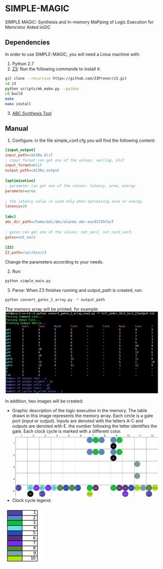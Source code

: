# SIMPLE-MAGIC
SIMPLE MAGIC: Synthesis and In-memory MaPping of Logic Execution for Memristor Aided loGIC

## Dependencies
In order to use SIMPLE-MAGIC, you will need a Linux machine with:
1. Python 2.7
2. [Z3](https://github.com/Z3Prover/z3): Run the following commands to install it:
```sh
git clone --recursive https://github.com/Z3Prover/z3.git
cd z3
python scripts/mk_make.py --python
cd build
make
make install
```
3. [ABC Synthesis Tool](https://bitbucket.org/alanmi/abc)

## Manual
1. Configure: in the file simple_conf.cfg you will find the following content:
```ini
[input_output]
input_path=cm138a.blif
; input_format can get one of the values: verilog, blif
input_format=blif
output_path=cm138a_output

[optimization]
; parameter can get one of the values: latency, area, energy.
parameter=area

; the latency value is used only when optimizing area or energy.
latency=20

[abc]
abc_dir_path=/home/adi/abc/alanmi-abc-eac02745facf

; gates can get one of the values: not_nor2, not_nor2_nor3.
gates=not_nor2

[Z3]
Z3_path=/usr/bin/z3

```
Change the parameters according to your needs.

2. Run:
```sh
python simple_main.py
```
3. Parse:
When Z3 finishes running and output_path is created, run:
```sh
python convert_gates_2_array.py -f output_path
```
The memory array will be printed, for example:
![Alt text](images/full_adder_table.png?raw=true "Title")

In addition, two images will be created:
- Graphic description of the logic execution in the memory. The table drawn in this image represents the memory array. Each circle is a gate port (input or output). Inputs are denoted with the letters A-C and outputs are denoted with E. the number following the letter identifies the gate. Each clock cycle is marked with a different color.
![Alt text](images/full_adder_1bit_nor2_Z3output_table.png?raw=true "Title")
- Clock cycle legend.

![Alt text](images/full_adder_1bit_nor2_Z3output_legend.png?raw=true "Title2")

